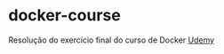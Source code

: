 # docker-course
Resolução do exercício final do curso de Docker [Udemy](https://www.udemy.com/course/curso-docker/)
